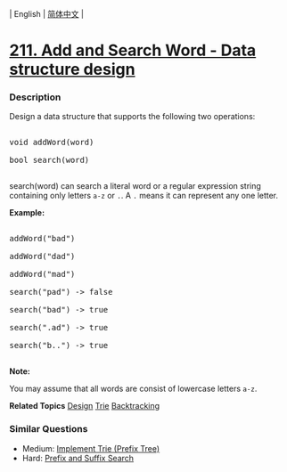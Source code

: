 | English | [简体中文](README.md) |

# [211. Add and Search Word - Data structure design](https://leetcode-cn.com/problems/add-and-search-word-data-structure-design)
 ### Description
<p>Design a data structure that supports the following two operations:</p>

<pre>
void addWord(word)
bool search(word)
</pre>

<p>search(word) can search a literal word or a regular expression string containing only letters <code>a-z</code> or <code>.</code>. A <code>.</code> means it can represent any one letter.</p>

<p><strong>Example:</strong></p>

<pre>
addWord(&quot;bad&quot;)
addWord(&quot;dad&quot;)
addWord(&quot;mad&quot;)
search(&quot;pad&quot;) -&gt; false
search(&quot;bad&quot;) -&gt; true
search(&quot;.ad&quot;) -&gt; true
search(&quot;b..&quot;) -&gt; true
</pre>

<p><b>Note:</b><br />
You may assume that all words are consist of lowercase letters <code>a-z</code>.</p>

**Related Topics**  [Design](https://leetcode-cn.com/tag/design) [Trie](https://leetcode-cn.com/tag/trie) [Backtracking](https://leetcode-cn.com/tag/backtracking) 

### Similar Questions
 - Medium:	[Implement Trie (Prefix Tree)](https://leetcode-cn.com/problems/implement-trie-prefix-tree) 
 - Hard:	[Prefix and Suffix Search](https://leetcode-cn.com/problems/prefix-and-suffix-search) 
